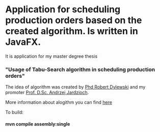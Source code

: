 <h1>Application for scheduling production orders based on the created algorithm. Is written in JavaFX.</h1>


It is application for my master degree thesis <h3>"Usage of Tabu-Search algorithm in scheduling production orders"</h3>
The idea of algorithm was created by <a href="https://www.researchgate.net/profile/Robert_Dylewski">Phd Robert Dylewski</a> and my promoter <a href="https://www.researchgate.net/profile/Andrzej_Jardzioch">Prof. D.Sc. Andrzej Jardzioch</a>.


More information about alogithm you can find <a href="http://www.knws.uz.zgora.pl/history/pdf/KNWS'12/Sesja_B_referat_4.pdf">here</a>

To build: <h4>mvn compile assembly:single</h4>